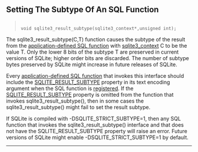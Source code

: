 ## Setting The Subtype Of An SQL Function




> ```
> 
> void sqlite3_result_subtype(sqlite3_context*,unsigned int);
> 
> ```



The sqlite3\_result\_subtype(C,T) function causes the subtype of
the result from the [application\-defined SQL function](appfunc.html) with
[sqlite3\_context](#sqlite3_context) C to be the value T. Only the lower 8 bits
of the subtype T are preserved in current versions of SQLite;
higher order bits are discarded.
The number of subtype bytes preserved by SQLite might increase
in future releases of SQLite.


Every [application\-defined SQL function](appfunc.html) that invokes this interface
should include the [SQLITE\_RESULT\_SUBTYPE](#sqliteresultsubtype) property in its
text encoding argument when the SQL function is
[registered](#sqlite3_create_function). If the [SQLITE\_RESULT\_SUBTYPE](#sqliteresultsubtype)
property is omitted from the function that invokes sqlite3\_result\_subtype(),
then in some cases the sqlite3\_result\_subtype() might fail to set
the result subtype.


If SQLite is compiled with \-DSQLITE\_STRICT\_SUBTYPE\=1, then any
SQL function that invokes the sqlite3\_result\_subtype() interface
and that does not have the SQLITE\_RESULT\_SUBTYPE property will raise
an error. Future versions of SQLite might enable \-DSQLITE\_STRICT\_SUBTYPE\=1
by default.




---


